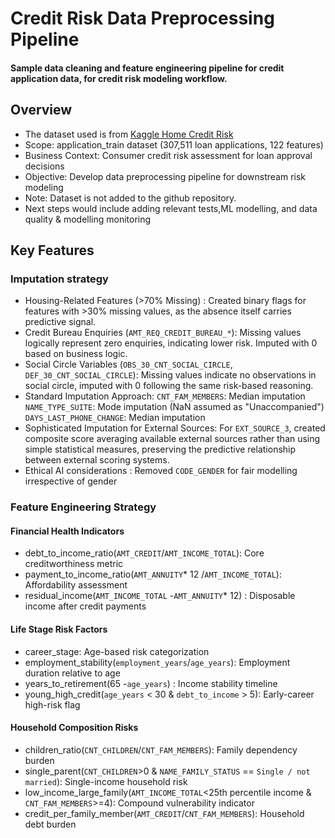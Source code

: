 # Credit Risk Data Preprocessing Pipeline
#### Sample data cleaning and feature engineering pipeline for credit application data, for credit risk modeling workflow.

## Overview
- The dataset used is from [Kaggle Home Credit Risk ](https://www.kaggle.com/competitions/home-credit-default-risk/rules)
- Scope: application_train dataset (307,511 loan applications, 122 features)
- Business Context: Consumer credit risk assessment for loan approval decisions
- Objective: Develop data preprocessing pipeline for downstream risk modeling
- Note: Dataset is not added to the github repository.
- Next steps would include adding relevant tests,ML modelling, and data quality & modelling monitoring
## Key Features
### Imputation strategy
- Housing-Related Features (>70% Missing) : Created binary flags for features with >30% missing values,
  as the absence itself carries predictive signal. 
- Credit Bureau Enquiries (`AMT_REQ_CREDIT_BUREAU_*`): Missing values logically represent zero enquiries,
  indicating lower risk. Imputed with 0 based on business logic.
- Social Circle Variables (`OBS_30_CNT_SOCIAL_CIRCLE`, `DEF_30_CNT_SOCIAL_CIRCLE`):
  Missing values indicate no observations in social circle, imputed with 0 following 
  the same risk-based reasoning.
- Standard Imputation Approach:
  `CNT_FAM_MEMBERS`: Median imputation
  `NAME_TYPE_SUITE`: Mode imputation (NaN assumed as "Unaccompanied")
  `DAYS_LAST_PHONE_CHANGE`: Median imputation
- Sophisticated Imputation for External Sources:
  For `EXT_SOURCE_3`, created composite score averaging available external sources rather than 
  using simple statistical measures, preserving the predictive relationship between
  external scoring systems.
- Ethical AI considerations : Removed `CODE_GENDER` for fair modelling irrespective of gender

### Feature Engineering Strategy
#### Financial Health Indicators
- debt_to_income_ratio(`AMT_CREDIT`/`AMT_INCOME_TOTAL`): Core creditworthiness metric
- payment_to_income_ratio(`AMT_ANNUITY`* 12 /`AMT_INCOME_TOTAL`): Affordability assessment
- residual_income(`AMT_INCOME_TOTAL` -`AMT_ANNUITY`* 12) : Disposable income after credit payments

#### Life Stage Risk Factors
- career_stage: Age-based risk categorization
- employment_stability(`employment_years`/`age_years`): Employment duration relative to age
- years_to_retirement(65 -`age_years`) : Income stability timeline
- young_high_credit(`age_years` < 30 & `debt_to_income` > 5): Early-career high-risk flag

#### Household Composition Risks
- children_ratio(`CNT_CHILDREN`/`CNT_FAM_MEMBERS`): Family dependency burden
- single_parent(`CNT_CHILDREN`>0 & `NAME_FAMILY_STATUS` == `Single / not married`): Single-income household risk
- low_income_large_family(`AMT_INCOME_TOTAL`<25th percentile income & `CNT_FAM_MEMBERS`>=4): 
  Compound vulnerability indicator
- credit_per_family_member(`AMT_CREDIT`/`CNT_FAM_MEMBERS`): Household debt burden
